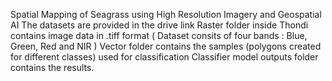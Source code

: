 Spatial Mapping of Seagrass using High Resolution Imagery and Geospatial AI
The datasets are provided in the drive link
Raster folder inside Thondi contains image data in .tiff format ( Dataset consits of four bands : Blue, Green, Red and NIR )
Vector folder contains the samples (polygons created for different classes) used for classification
Classifier model outputs folder contains the results.
